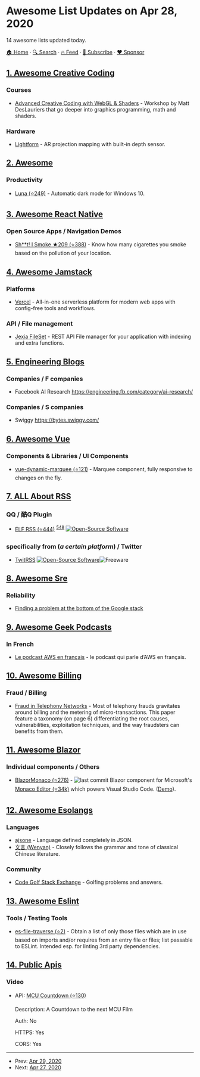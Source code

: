 # Awesome List Updates on Apr 28, 2020

14 awesome lists updated today.

[🏠 Home](/README.md) · [🔍 Search](https://www.trackawesomelist.com/search/) · [🔥 Feed](https://www.trackawesomelist.com/rss.xml) · [📮 Subscribe](https://trackawesomelist.us17.list-manage.com/subscribe?u=d2f0117aa829c83a63ec63c2f&id=36a103854c) · [❤️  Sponsor](https://github.com/sponsors/theowenyoung)



## [1. Awesome Creative Coding](/content/terkelg/awesome-creative-coding/README.md)

### Courses

*   [Advanced Creative Coding with WebGL & Shaders](https://frontendmasters.com/courses/webgl-shaders/) - Workshop by Matt DesLauriers that go deeper into graphics programming, math and shaders.

### Hardware

*   [Lightform](https://lightform.com/) - AR projection mapping with built-in depth sensor.

## [2. Awesome](/content/Awesome-Windows/Awesome/README.md)

### Productivity

*   [Luna (⭐249)](https://github.com/adrianmteo/Luna) - Automatic dark mode for Windows 10.

## [3. Awesome React Native](/content/jondot/awesome-react-native/README.md)

### Open Source Apps / Navigation Demos

*   [Sh\*\*t! I Smoke ★209 (⭐388)](https://github.com/amaurymartiny/shoot-i-smoke) - Know how many cigarettes you smoke based on the pollution of your location.

## [4. Awesome Jamstack](/content/automata/awesome-jamstack/README.md)

### Platforms

*   [Vercel](https://vercel.com) - All-in-one serverless platform for modern web apps with config-free tools and workflows.

### API / File management

*   [Jexia FileSet](https://jexia.com) - REST API File manager for your application with indexing and extra functions.

## [5. Engineering Blogs](/content/kilimchoi/engineering-blogs/README.md)

### Companies / F companies

*   Facebook AI Research <https://engineering.fb.com/category/ai-research/>

### Companies / S companies

*   Swiggy <https://bytes.swiggy.com/>

## [6. Awesome Vue](/content/vuejs/awesome-vue/README.md)

### Components & Libraries / UI Components

*   [vue-dynamic-marquee (⭐121)](https://github.com/YishaiBerg/vue-dynamic-marquee) - Marquee component, fully responsive to changes on the fly.

## [7. ALL About RSS](/content/AboutRSS/ALL-about-RSS/README.md)

### QQ / 酷Q Plugin

*   [ELF RSS (⭐444)](https://github.com/Quan666/ELF_RSS) <sup>[548](https://t.me/s/aboutrss/548)</sup> [![Open-Source Software](https://github.com/AboutRSS/ALL-about-RSS/raw/master/media/open-source.png)](https://github.com/Quan666/ELF_RSS)

### specifically from (*a certain platform*) / Twitter

*   [TwitRSS](http://twitrss.me/) [![Open-Source Software](https://github.com/AboutRSS/ALL-about-RSS/raw/master/media/open-source.png)](https://github.com/ciderpunx/twitrssme)![Freeware](https://github.com/AboutRSS/ALL-about-RSS/raw/master/media/icons8-one-free-16.png)

## [8. Awesome Sre](/content/dastergon/awesome-sre/README.md)

### Reliability

*   [Finding a problem at the bottom of the Google stack](https://cloud.google.com/blog/products/management-tools/sre-keeps-digging-to-prevent-problems)

## [9. Awesome Geek Podcasts](/content/ayr-ton/awesome-geek-podcasts/README.md)

### In French

*   [Le podcast AWS en français](https://aws.amazon.com/fr/blogs/france/podcasts/) - le podcast qui parle d’AWS en français.

## [10. Awesome Billing](/content/kdeldycke/awesome-billing/README.md)

### Fraud / Billing

*   [Fraud in Telephony Networks](http://www.s3.eurecom.fr/docs/eurosp17_sahin.pdf) - Most of telephony frauds gravitates around billing and the metering of micro-transactions. This paper feature a taxonomy (on page 6) differentiating the root causes, vulnerabilities, exploitation techniques, and the way fraudsters can benefits from them.

## [11. Awesome Blazor](/content/AdrienTorris/awesome-blazor/README.md)

### Individual components / Others

*   [BlazorMonaco (⭐276)](https://github.com/serdarciplak/BlazorMonaco) - ![last commit](https://img.shields.io/github/last-commit/serdarciplak/BlazorMonaco?style=flat-square\&cacheSeconds=86400) Blazor component for Microsoft's [Monaco Editor (⭐34k)](https://github.com/Microsoft/monaco-editor) which powers Visual Studio Code. ([Demo](https://serdarciplak.github.io/BlazorMonaco/)).

## [12. Awesome Esolangs](/content/angrykoala/awesome-esolangs/README.md)

### Languages

*   [ajsone](https://www.quaxio.com/ajsone) - Language defined completely in JSON.
*   [文言 (Wenyan)](http://wenyan-lang.lingdong.works) - Closely follows the grammar and tone of classical Chinese literature.

### Community

*   [Code Golf Stack Exchange](https://codegolf.stackexchange.com) - Golfing problems and answers.

## [13. Awesome Eslint](/content/dustinspecker/awesome-eslint/README.md)

### Tools / Testing Tools

*   [es-file-traverse (⭐2)](https://github.com/brettz9/es-file-traverse) - Obtain a list of only those files which are in use based on imports and/or requires from an entry file or files; list passable to ESLint. Intended esp. for linting 3rd party dependencies.

## [14. Public Apis](/content/public-apis/public-apis/README.md)

### Video

- API: [MCU Countdown (⭐130)](https://github.com/DiljotSG/MCU-Countdown)

  Description: A Countdown to the next MCU Film

  Auth: No

  HTTPS: Yes

  CORS: Yes



---

- Prev: [Apr 29, 2020](/content/2020/04/29/README.md)
- Next: [Apr 27, 2020](/content/2020/04/27/README.md)